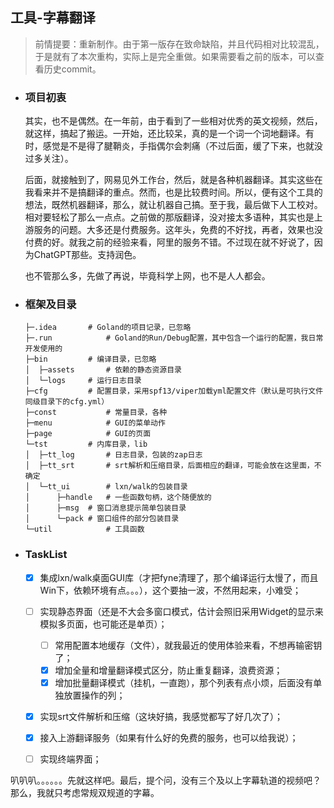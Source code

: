 ## 工具-字幕翻译

> 前情提要：重新制作。由于第一版存在致命缺陷，并且代码相对比较混乱，于是就有了本次重构，实际上是完全重做。如果需要看之前的版本，可以查看历史commit。
>



- ### 项目初衷

  其实，也不是偶然。在一年前，由于看到了一些相对优秀的英文视频，然后，就这样，搞起了搬运。一开始，还比较呆，真的是一个词一个词地翻译。有时，感觉是不是得了腱鞘炎，手指偶尔会刺痛（不过后面，缓了下来，也就没过多关注）。

  后面，就接触到了，网易见外工作台，然后，就是各种机器翻译。其实这些在我看来并不是搞翻译的重点。然而，也是比较费时间。所以，便有这个工具的想法，既然机器翻译，那么，就让机器自己搞。至于我，最后做下人工校对。相对要轻松了那么一点点。之前做的那版翻译，没对接太多语种，其实也是上游服务的问题。大多还是付费服务。这年头，免费的不好找，再者，效果也没付费的好。就我之前的经验来看，阿里的服务不错。不过现在就不好说了，因为ChatGPT那些。支持润色。

  也不管那么多，先做了再说，毕竟科学上网，也不是人人都会。

  

- ### 框架及目录

  ```shell
  ├─.idea 		# Goland的项目记录，已忽略
  ├─.run 			# Goland的Run/Debug配置，其中包含一个运行的配置，我日常开发使用的
  ├─bin			# 编译目录，已忽略
  │  ├─assets		# 依赖的静态资源目录
  │  └─logs		# 运行日志目录
  ├─cfg			# 配置目录，采用spf13/viper加载yml配置文件（默认是可执行文件同级目录下的cfg.yml）
  ├─const			# 常量目录，各种
  ├─menu			# GUI的菜单动作
  ├─page			# GUI的页面
  └─tst			# 内库目录，lib
  │  ├─tt_log		# 日志目录，包装的zap日志
  │  ├─tt_srt		# srt解析和压缩目录，后面相应的翻译，可能会放在这里面，不确定
  │  └─tt_ui		# lxn/walk的包装目录
  │      ├─handle	# 一些函数句柄，这个随便放的
  │      ├─msg	# 窗口消息提示简单包装目录
  │      └─pack	# 窗口组件的部分包装目录
  └─util			# 工具函数
  ```

  

- ### TaskList

  - [x] 集成lxn/walk桌面GUI库（才把fyne清理了，那个编译运行太慢了，而且Win下，依赖环境有点。。。），这个要抽一波，不然用起来，小难受；
  - [ ] 实现静态界面（还是不大会多窗口模式，估计会照旧采用Widget的显示来模拟多页面，也可能还是单页）；
    - [ ] 常用配置本地缓存（文件），就我最近的使用体验来看，不想再输密钥了；
    - [x] 增加全量和增量翻译模式区分，防止重复翻译，浪费资源；
    - [x] 增加批量翻译模式（挂机，一直跑），那个列表有点小烦，后面没有单独放置操作的列；
  - [x] 实现srt文件解析和压缩（这块好搞，我感觉都写了好几次了）；
  - [x] 接入上游翻译服务（如果有什么好的免费的服务，也可以给我说）；
  - [ ] 实现终端界面；



叭叭叭。。。。。。先就这样吧。最后，提个问，没有三个及以上字幕轨道的视频吧？那么，我就只考虑常规双规道的字幕。